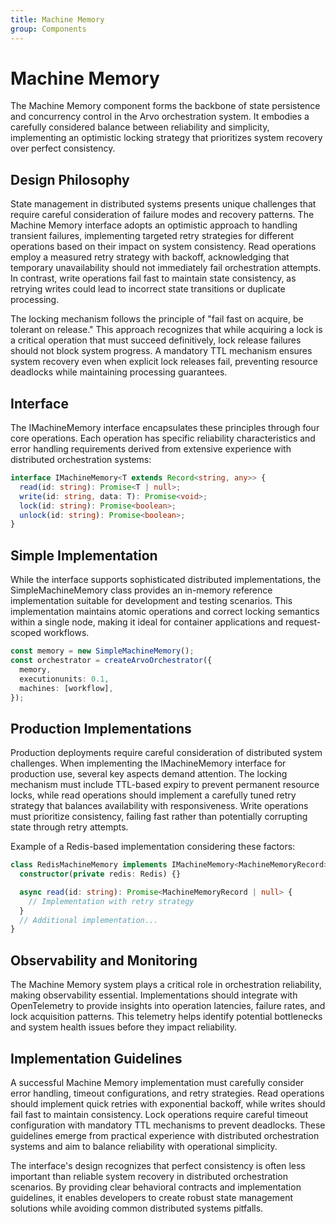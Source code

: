 ```yaml
---
title: Machine Memory
group: Components
---
```


# Machine Memory

The Machine Memory component forms the backbone of state persistence and concurrency control in the Arvo orchestration system. It embodies a carefully considered balance between reliability and simplicity, implementing an optimistic locking strategy that prioritizes system recovery over perfect consistency.

## Design Philosophy

State management in distributed systems presents unique challenges that require careful consideration of failure modes and recovery patterns. The Machine Memory interface adopts an optimistic approach to handling transient failures, implementing targeted retry strategies for different operations based on their impact on system consistency. Read operations employ a measured retry strategy with backoff, acknowledging that temporary unavailability should not immediately fail orchestration attempts. In contrast, write operations fail fast to maintain state consistency, as retrying writes could lead to incorrect state transitions or duplicate processing.

The locking mechanism follows the principle of "fail fast on acquire, be tolerant on release." This approach recognizes that while acquiring a lock is a critical operation that must succeed definitively, lock release failures should not block system progress. A mandatory TTL mechanism ensures system recovery even when explicit lock releases fail, preventing resource deadlocks while maintaining processing guarantees.

## Interface

The IMachineMemory interface encapsulates these principles through four core operations. Each operation has specific reliability characteristics and error handling requirements derived from extensive experience with distributed orchestration systems:

```typescript
interface IMachineMemory<T extends Record<string, any>> {
  read(id: string): Promise<T | null>;
  write(id: string, data: T): Promise<void>;
  lock(id: string): Promise<boolean>;
  unlock(id: string): Promise<boolean>;
}
```

## Simple Implementation

While the interface supports sophisticated distributed implementations, the SimpleMachineMemory class provides an in-memory reference implementation suitable for development and testing scenarios. This implementation maintains atomic operations and correct locking semantics within a single node, making it ideal for container applications and request-scoped workflows.

```typescript
const memory = new SimpleMachineMemory();
const orchestrator = createArvoOrchestrator({
  memory,
  executionunits: 0.1,
  machines: [workflow],
});
```

## Production Implementations

Production deployments require careful consideration of distributed system challenges. When implementing the IMachineMemory interface for production use, several key aspects demand attention. The locking mechanism must include TTL-based expiry to prevent permanent resource locks, while read operations should implement a carefully tuned retry strategy that balances availability with responsiveness. Write operations must prioritize consistency, failing fast rather than potentially corrupting state through retry attempts.

Example of a Redis-based implementation considering these factors:

```typescript
class RedisMachineMemory implements IMachineMemory<MachineMemoryRecord> {
  constructor(private redis: Redis) {}

  async read(id: string): Promise<MachineMemoryRecord | null> {
    // Implementation with retry strategy
  }
  // Additional implementation...
}
```

## Observability and Monitoring

The Machine Memory system plays a critical role in orchestration reliability, making observability essential. Implementations should integrate with OpenTelemetry to provide insights into operation latencies, failure rates, and lock acquisition patterns. This telemetry helps identify potential bottlenecks and system health issues before they impact reliability.

## Implementation Guidelines

A successful Machine Memory implementation must carefully consider error handling, timeout configurations, and retry strategies. Read operations should implement quick retries with exponential backoff, while writes should fail fast to maintain consistency. Lock operations require careful timeout configuration with mandatory TTL mechanisms to prevent deadlocks. These guidelines emerge from practical experience with distributed orchestration systems and aim to balance reliability with operational simplicity.

The interface's design recognizes that perfect consistency is often less important than reliable system recovery in distributed orchestration scenarios. By providing clear behavioral contracts and implementation guidelines, it enables developers to create robust state management solutions while avoiding common distributed systems pitfalls.
